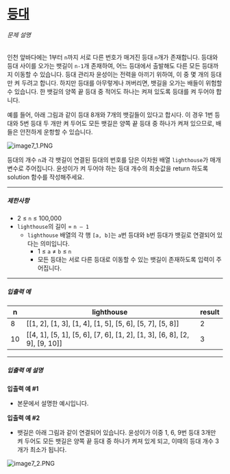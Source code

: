# [등대](https://school.programmers.co.kr/learn/courses/30/lessons/133500)


###### 문제 설명


인천 앞바다에는 1부터 `n`까지 서로 다른 번호가 매겨진 등대 `n`개가 존재합니다. 등대와 등대 사이를 오가는 뱃길이 `n-1`개 존재하여, 어느 등대에서 출발해도 다른 모든 등대까지 이동할 수 있습니다. 등대 관리자 윤성이는 전력을 아끼기 위하여, 이 중 몇 개의 등대만 켜 두려고 합니다. 하지만 등대를 아무렇게나 꺼버리면, 뱃길을 오가는 배들이 위험할 수 있습니다. 한 뱃길의 양쪽 끝 등대 중 적어도 하나는 켜져 있도록 등대를 켜 두어야 합니다.


예를 들어, 아래 그림과 같이 등대 8개와 7개의 뱃길들이 있다고 합시다. 이 경우 1번 등대와 5번 등대 두 개만 켜 두어도 모든 뱃길은 양쪽 끝 등대 중 하나가 켜져 있으므로, 배들은 안전하게 운항할 수 있습니다.


![image7_1.PNG](https://grepp-programmers.s3.ap-northeast-2.amazonaws.com/files/production/f8f83817-2d81-41ec-ab2f-64b19abf7dfb/image7_1.PNG)


등대의 개수 `n`과 각 뱃길이 연결된 등대의 번호를 담은 이차원 배열 `lighthouse`가 매개변수로 주어집니다. 윤성이가 켜 두어야 하는 등대 개수의 최솟값을 return 하도록 solution 함수를 작성해주세요.




---


##### 제한사항


* 2 ≤ `n` ≤ 100,000
* `lighthouse`의 길이 \= `n – 1`
	+ `lighthouse` 배열의 각 행 `[a, b]`는 `a`번 등대와 `b`번 등대가 뱃길로 연결되어 있다는 의미입니다.
		- 1 ≤ `a` ≠ `b` ≤ `n`
		- 모든 등대는 서로 다른 등대로 이동할 수 있는 뱃길이 존재하도록 입력이 주어집니다.




---


##### 입출력 예




| n | lighthouse | result |
| --- | --- | --- |
| 8 | \[\[1, 2], \[1, 3], \[1, 4], \[1, 5], \[5, 6], \[5, 7], \[5, 8]] | 2 |
| 10 | \[\[4, 1], \[5, 1], \[5, 6], \[7, 6], \[1, 2], \[1, 3], \[6, 8], \[2, 9], \[9, 10]] | 3 |




---


##### 입출력 예 설명


**입출력 예 \#1**


* 본문에서 설명한 예시입니다.


**입출력 예 \#2**


* 뱃길은 아래 그림과 같이 연결되어 있습니다. 윤성이가 이중 1, 6, 9번 등대 3개만 켜 두어도 모든 뱃길은 양쪽 끝 등대 중 하나가 켜져 있게 되고, 이때의 등대 개수 3개가 최소가 됩니다.


![image7_2.PNG](https://grepp-programmers.s3.ap-northeast-2.amazonaws.com/files/production/afbcc08e-99f5-478e-a7d8-3bc4828ef04a/image7_2.PNG)



